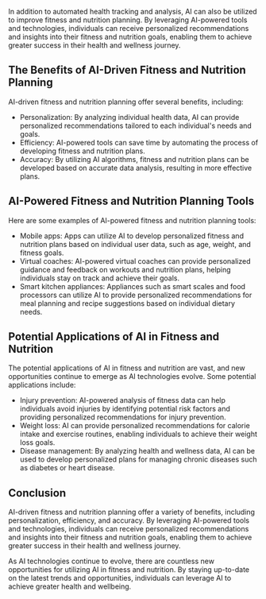 
In addition to automated health tracking and analysis, AI can also be utilized to improve fitness and nutrition planning. By leveraging AI-powered tools and technologies, individuals can receive personalized recommendations and insights into their fitness and nutrition goals, enabling them to achieve greater success in their health and wellness journey.

The Benefits of AI-Driven Fitness and Nutrition Planning
--------------------------------------------------------

AI-driven fitness and nutrition planning offer several benefits, including:

* Personalization: By analyzing individual health data, AI can provide personalized recommendations tailored to each individual's needs and goals.
* Efficiency: AI-powered tools can save time by automating the process of developing fitness and nutrition plans.
* Accuracy: By utilizing AI algorithms, fitness and nutrition plans can be developed based on accurate data analysis, resulting in more effective plans.

AI-Powered Fitness and Nutrition Planning Tools
-----------------------------------------------

Here are some examples of AI-powered fitness and nutrition planning tools:

* Mobile apps: Apps can utilize AI to develop personalized fitness and nutrition plans based on individual user data, such as age, weight, and fitness goals.
* Virtual coaches: AI-powered virtual coaches can provide personalized guidance and feedback on workouts and nutrition plans, helping individuals stay on track and achieve their goals.
* Smart kitchen appliances: Appliances such as smart scales and food processors can utilize AI to provide personalized recommendations for meal planning and recipe suggestions based on individual dietary needs.

Potential Applications of AI in Fitness and Nutrition
-----------------------------------------------------

The potential applications of AI in fitness and nutrition are vast, and new opportunities continue to emerge as AI technologies evolve. Some potential applications include:

* Injury prevention: AI-powered analysis of fitness data can help individuals avoid injuries by identifying potential risk factors and providing personalized recommendations for injury prevention.
* Weight loss: AI can provide personalized recommendations for calorie intake and exercise routines, enabling individuals to achieve their weight loss goals.
* Disease management: By analyzing health and wellness data, AI can be used to develop personalized plans for managing chronic diseases such as diabetes or heart disease.

Conclusion
----------

AI-driven fitness and nutrition planning offer a variety of benefits, including personalization, efficiency, and accuracy. By leveraging AI-powered tools and technologies, individuals can receive personalized recommendations and insights into their fitness and nutrition goals, enabling them to achieve greater success in their health and wellness journey.

As AI technologies continue to evolve, there are countless new opportunities for utilizing AI in fitness and nutrition. By staying up-to-date on the latest trends and opportunities, individuals can leverage AI to achieve greater health and wellbeing.
